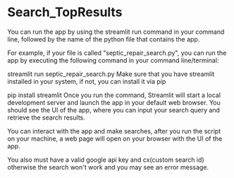 # Search_TopResults

You can run the app by using the streamlit run command in your command line, followed by the name of the python file that contains the app.

For example, if your file is called "septic_repair_search.py", you can run the app by executing the following command in your command line/terminal:


streamlit run septic_repair_search.py
Make sure that you have streamlit installed in your system, if not, you can install it via pip


pip install streamlit
Once you run the command, Streamlit will start a local development server and launch the app in your default web browser. You should see the UI of the app, where you can input your search query and retrieve the search results.

You can interact with the app and make searches, after you run the script on your machine, a web page will open on your browser with the UI of the app.

You also must have a valid google api key and cx(custom search id) otherwise the search won't work and you may see an error message.




